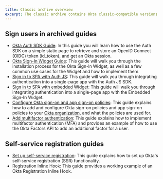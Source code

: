 ```yaml
---
title: Classic archive overview
excerpt: The classic archive contains Okta classic-compatible versions of documents that have bene updated to support Okta Identity Engine.
---
```


## Sign users in archived guides

* [Okta Auth SDK Guide](/docs/guides/archive-auth-js/main/): In this guide you will learn how to use the Auth SDK on a simple static page to retrieve and store an OpenID Connect (OIDC) token (id_token), and get an Okta session.
* [Okta Sign-In Widget Guide](/docs/guides/archive-embedded-siw/main/): This guide will walk you through the installation process for the Okta Sign-In Widget, as well as a few common use cases for the Widget and how to implement them.
* [Sign in to SPA with Auth JS](/docs/guides/archive-sign-in-to-spa-authjs/angular/main/): This guide will walk you through integrating authentication into a single-page app with the Auth JS SDK.
* [Sign in to SPA with embedded Widget](/docs/guides/archive-sign-in-to-spa-embedded-widget/angular/main/): This guide will walk you through integrating authentication into a single-page app with the Embedded Sign-In Widget.
* [Configure Okta sign-on and app sign-on policies](/docs/guides/archive-configure-signon-policy/): This guide explains how to add and configure Okta sign-on policies and app sign-on policies to your [Okta organization](/docs/concepts/okta-organizations/), and what the policies are used for.
* [Add multifactor authentication](/docs/guides/mfa/ga/main/): This guide explains how to implement multifactor authentication (MFA) and provides an example of how to use the Okta Factors API to add an additional factor for a user.

## Self-service registration guides

* [Set up self-service registration](/docs/guides/archive-set-up-self-service-registration/main/): This guide explains how to set up Okta's self-service registration (SSR) functionality. 
* [Registration Inline Hook](/docs/guides/archive-registration-inline-hook/): This guide provides a working example of an Okta Registration Inline Hook.
